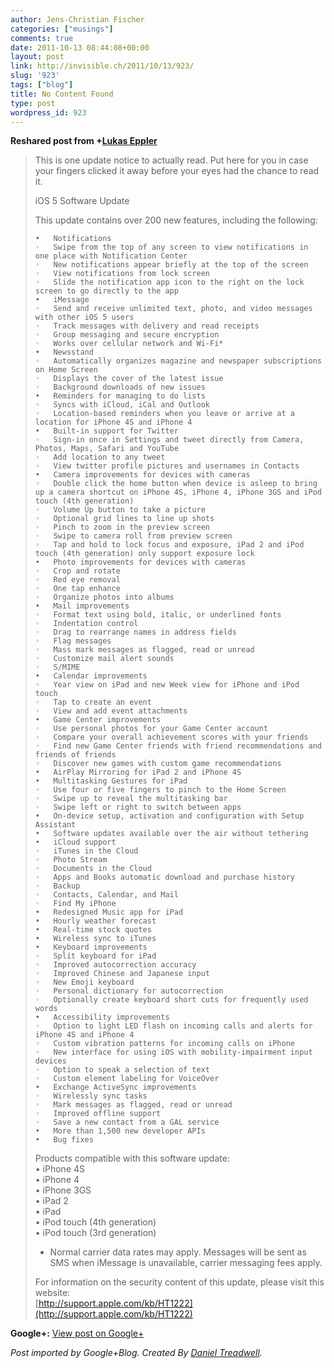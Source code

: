 ```yaml
---
author: Jens-Christian Fischer
categories: ["musings"]
comments: true
date: 2011-10-13 08:44:08+00:00
layout: post
link: http://invisible.ch/2011/10/13/923/
slug: '923'
tags: ["blog"]
title: No Content Found
type: post
wordpress_id: 923
---
```


  
  
**Reshared post from +[Lukas Eppler](https://plus.google.com/104653291023865528057)**  


<blockquote>This is one update notice to actually read. Put here for you in case your fingers clicked it away before your eyes had the chance to read it.  
  
  
iOS 5 Software Update  
  
This update contains over 200 new features, including the following:  
  
	•	Notifications  
	◦	Swipe from the top of any screen to view notifications in one place with Notification Center  
	◦	New notifications appear briefly at the top of the screen  
	◦	View notifications from lock screen  
	◦	Slide the notification app icon to the right on the lock screen to go directly to the app  
	•	iMessage  
	◦	Send and receive unlimited text, photo, and video messages with other iOS 5 users  
	◦	Track messages with delivery and read receipts  
	◦	Group messaging and secure encryption  
	◦	Works over cellular network and Wi-Fi*  
	•	Newsstand  
	◦	Automatically organizes magazine and newspaper subscriptions on Home Screen  
	◦	Displays the cover of the latest issue  
	◦	Background downloads of new issues   
	•	Reminders for managing to do lists  
	◦	Syncs with iCloud, iCal and Outlook  
	◦	Location-based reminders when you leave or arrive at a location for iPhone 4S and iPhone 4  
	•	Built-in support for Twitter  
	◦	Sign-in once in Settings and tweet directly from Camera, Photos, Maps, Safari and YouTube  
	◦	Add location to any tweet  
	◦	View twitter profile pictures and usernames in Contacts  
	•	Camera improvements for devices with cameras  
	◦	Double click the home button when device is asleep to bring up a camera shortcut on iPhone 4S, iPhone 4, iPhone 3GS and iPod touch (4th generation)  
	◦	Volume Up button to take a picture  
	◦	Optional grid lines to line up shots  
	◦	Pinch to zoom in the preview screen  
	◦	Swipe to camera roll from preview screen  
	◦	Tap and hold to lock focus and exposure, iPad 2 and iPod touch (4th generation) only support exposure lock  
	•	Photo improvements for devices with cameras  
	◦	Crop and rotate  
	◦	Red eye removal  
	◦	One tap enhance  
	◦	Organize photos into albums  
	•	Mail improvements  
	◦	Format text using bold, italic, or underlined fonts  
	◦	Indentation control  
	◦	Drag to rearrange names in address fields  
	◦	Flag messages  
	◦	Mass mark messages as flagged, read or unread  
	◦	Customize mail alert sounds  
	◦	S/MIME  
	•	Calendar improvements  
	◦	Year view on iPad and new Week view for iPhone and iPod touch  
	◦	Tap to create an event  
	◦	View and add event attachments  
	•	Game Center improvements  
	◦	Use personal photos for your Game Center account  
	◦	Compare your overall achievement scores with your friends  
	◦	Find new Game Center friends with friend recommendations and friends of friends  
	◦	Discover new games with custom game recommendations  
	•	AirPlay Mirroring for iPad 2 and iPhone 4S  
	•	Multitasking Gestures for iPad  
	◦	Use four or five fingers to pinch to the Home Screen  
	◦	Swipe up to reveal the multitasking bar  
	◦	Swipe left or right to switch between apps  
	•	On-device setup, activation and configuration with Setup Assistant  
	•	Software updates available over the air without tethering  
	•	iCloud support  
	◦	iTunes in the Cloud  
	◦	Photo Stream  
	◦	Documents in the Cloud  
	◦	Apps and Books automatic download and purchase history  
	◦	Backup  
	◦	Contacts, Calendar, and Mail  
	◦	Find My iPhone  
	•	Redesigned Music app for iPad  
	•	Hourly weather forecast  
	•	Real-time stock quotes  
	•	Wireless sync to iTunes  
	•	Keyboard improvements  
	◦	Split keyboard for iPad  
	◦	Improved autocorrection accuracy  
	◦	Improved Chinese and Japanese input  
	◦	New Emoji keyboard  
	◦	Personal dictionary for autocorrection  
	◦	Optionally create keyboard short cuts for frequently used words  
	•	Accessibility improvements  
	◦	Option to light LED flash on incoming calls and alerts for iPhone 4S and iPhone 4  
	◦	Custom vibration patterns for incoming calls on iPhone  
	◦	New interface for using iOS with mobility-impairment input devices  
	◦	Option to speak a selection of text  
	◦	Custom element labeling for VoiceOver  
	•	Exchange ActiveSync improvements  
	◦	Wirelessly sync tasks  
	◦	Mark messages as flagged, read or unread  
	◦	Improved offline support  
	◦	Save a new contact from a GAL service  
	•	More than 1,500 new developer APIs  
	•	Bug fixes  
  
Products compatible with this software update:  
	•	iPhone 4S  
	•	iPhone 4  
	•	iPhone 3GS  
	•	iPad 2  
	•	iPad  
	•	iPod touch (4th generation)  
	•	iPod touch (3rd generation)  
  
* Normal carrier data rates may apply. Messages will be sent as SMS when iMessage is unavailable, carrier messaging fees apply.  
  
For information on the security content of this update, please visit this website:   
	[http://support.apple.com/kb/HT1222](http://support.apple.com/kb/HT1222)</blockquote>

**Google+:** [View post on Google+](https://plus.google.com/109789939743085010576/posts/LKGYbzL8sSJ)

  
  
_Post imported by Google+Blog.  Created By [Daniel Treadwell](http://minimali.se/)._
